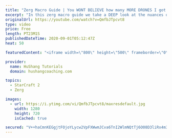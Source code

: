 ```yaml
---
title: "Zerg Macro Guide | You WONT BELIEVE how many MORE DRONES I got!!! [Starcraft 2]"
excerpt: "In this zerg macro guide we take a DEEP look at the nuances of droning, economy & macro to help you understand where you might be going wrong in your games. How is it that Grand Master's a pros generate so many more drones than you?!? You're about to find out :)  Zerg Macro | You WONT BELIEVE how many"
originalUrl: https://youtube.com/watch?v=QmfbJTpcvt8
type: video
price: Free
length: PT23M1S
publishedDateTime: 2020-09-01T05:12:47Z
heat: 50

featuredContent: "<iframe width=\"800\" height=\"500\" frameborder=\"0\" src=\"https://www.youtube.com/embed/QmfbJTpcvt8\" allow=\"accelerometer; autoplay; encrypted-media; gyroscope; picture-in-picture\" allowfullscreen></iframe>"

provider:
  name: HuShang Tutorials
  domain: hushangcoaching.com

topics:
  - StarCraft 2
  - Zerg

images:
  - url: https://i.ytimg.com/vi/QmfbJTpcvt8/maxresdefault.jpg
    width: 1280
    height: 720
    isCached: true

secured: "V++haCmnKEGgjtFOjoYLycw2VpFXWwmJCva6TnI2WlmNQtTj6O08D3liRx4m3rvxr5JJWWkoKxCO2r/06XYcsOgAuIWYllOBBxRcx1Rt3XJo33H8twvxNJjiJLOMlZHsIfoBBYuj+HRDGOo5wb5uzLTG6SDOc0GMWgvMJ1P/8gnqwByE9aEjEUl8EBr3G/K6bCyDYnQH34rPOb560e3AjW/8ExFBwy7l2X5Yrj6txGguZrri6mOMlcEHEWMDSwJjd2kNmsr0CvJKeQTffSa8b76AOHzRGysRDKI3nMt/EG/aLZ8WRWLJPUH7xAKYmjH5ux9j1jKoRMxfyxJ+KQFQrJdtB6QWQumbw94J8MmDTLS0tTxx2DZUqRaRBbj9xeFl9l+QaId9GZWh3/2U7ODFavm/smd4unsPkjGfueTua/o=;yt/uwRdMoufjE0q6+Y9KBQ=="
---
```



